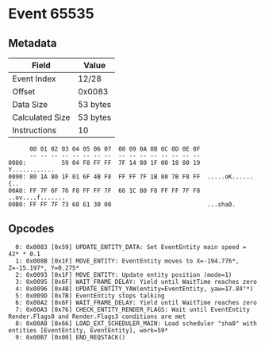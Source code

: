 # Event 65535

## Metadata

| Field           | Value    |
|-----------------|----------|
| Event Index     | 12/28    |
| Offset          | 0x0083   |
| Data Size       | 53 bytes |
| Calculated Size | 53 bytes |
| Instructions    | 10       |

```
      00 01 02 03 04 05 06 07  08 09 0A 0B 0C 0D 0E 0F
      -- -- -- -- -- -- -- --  -- -- -- -- -- -- -- --
0080:          59 04 F8 FF FF  7F 14 80 1F 00 18 80 19     Y............
0090: 80 1A 80 1F 01 6F 4B F8  FF FF 7F 1B 80 7B F8 FF  .....oK......{..
00A0: FF 7F 6F 76 F8 FF FF 7F  66 1C 80 F8 FF FF 7F F8  ..ov....f.......
00B0: FF FF 7F 73 68 61 30 00                           ...sha0.        
```

## Opcodes

```
  0: 0x0083 [0x59] UPDATE_ENTITY_DATA: Set EventEntity main speed = 42* * 0.1
  1: 0x008B [0x1F] MOVE_ENTITY: EventEntity moves to X=-194.776*, Z=-15.197*, Y=0.275*
  2: 0x0093 [0x1F] MOVE_ENTITY: Update entity position (mode=1)
  3: 0x0095 [0x6F] WAIT_FRAME_DELAY: Yield until WaitTime reaches zero
  4: 0x0096 [0x4B] UPDATE_ENTITY_YAW(entity=EventEntity, yaw=17.84°*)
  5: 0x009D [0x7B] EventEntity stops talking
  6: 0x00A2 [0x6F] WAIT_FRAME_DELAY: Yield until WaitTime reaches zero
  7: 0x00A3 [0x76] CHECK_ENTITY_RENDER_FLAGS: Wait until EventEntity Render.Flags0 and Render.Flags3 conditions are met
  8: 0x00A8 [0x66] LOAD_EXT_SCHEDULER_MAIN: Load scheduler "sha0" with entities [EventEntity, EventEntity], work=59*
  9: 0x00B7 [0x00] END_REQSTACK()
```
